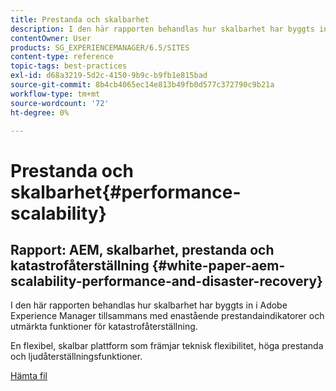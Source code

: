 ```yaml
---
title: Prestanda och skalbarhet
description: I den här rapporten behandlas hur skalbarhet har byggts in i AEM tillsammans med prestandaindikatorer och funktioner för katastrofåterställning.
contentOwner: User
products: SG_EXPERIENCEMANAGER/6.5/SITES
content-type: reference
topic-tags: best-practices
exl-id: d68a3219-5d2c-4150-9b9c-b9fb1e815bad
source-git-commit: 8b4cb4065ec14e813b49fb0d577c372790c9b21a
workflow-type: tm+mt
source-wordcount: '72'
ht-degree: 0%

---
```


# Prestanda och skalbarhet{#performance-scalability}

## Rapport: AEM, skalbarhet, prestanda och katastrofåterställning {#white-paper-aem-scalability-performance-and-disaster-recovery}

I den här rapporten behandlas hur skalbarhet har byggts in i Adobe Experience Manager tillsammans med enastående prestandaindikatorer och utmärkta funktioner för katastrofåterställning.

En flexibel, skalbar plattform som främjar teknisk flexibilitet, höga prestanda och ljudåterställningsfunktioner.

[Hämta fil](assets/aem_scalability_whitepaperfinal-06122015je.pdf)
